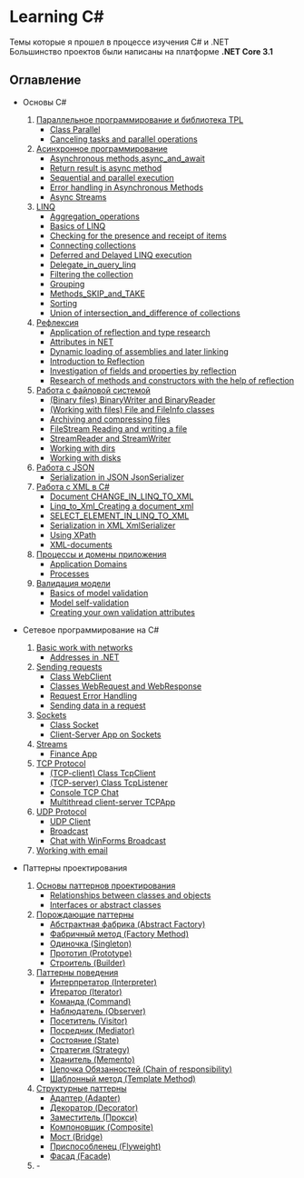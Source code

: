 # Learning C#
Темы которые я прошел в процессе изучения C# и .NET    
Большинство проектов были написаны на платформе **.NET Core 3.1**
## Оглавление
+ Основы C#  
  1) [Параллельное программирование и библиотека TPL](https://github.com/Sempaku/Learning_CSharp/tree/master/Basics%20of%20C%23/Parallel%20programming%20and%20the%20TPL%20library)  
      - [Class Parallel](https://github.com/Sempaku/Learning_CSharp/tree/master/Basics%20of%20C%23/Parallel%20programming%20and%20the%20TPL%20library/Class%20Parallel)  
      - [Canceling tasks and parallel operations](https://github.com/Sempaku/Learning_CSharp/tree/master/Basics%20of%20C%23/Parallel%20programming%20and%20the%20TPL%20library/Canceling%20tasks%20and%20parallel%20operations)  
  2) [Aсинхронное программирование](https://github.com/Sempaku/Learning_CSharp/tree/master/Basics%20of%20C%23/Asynchronous%20programming)
      - [Asynchronous methods,async_and_await](https://github.com/Sempaku/Learning_CSharp/tree/master/Basics%20of%20C%23/Asynchronous%20programming/Asynchronous%20methods%2Casync_and_await)  
      - [Return result is async method](https://github.com/Sempaku/Learning_CSharp/tree/master/Basics%20of%20C%23/Asynchronous%20programming/Return_result_is_async%20method)  
      - [Sequential and parallel execution](https://github.com/Sempaku/Learning_CSharp/tree/master/Basics%20of%20C%23/Asynchronous%20programming/Sequential%20and%20parallel%20execution)  
      - [Error handling in Asynchronous Methods](https://github.com/Sempaku/Learning_CSharp/tree/master/Basics%20of%20C%23/Asynchronous%20programming/Error%20handling%20in%20Asynchronous%20Methods)  
      - [Async Streams](https://github.com/Sempaku/Learning_CSharp/tree/master/Basics%20of%20C%23/Asynchronous%20programming/Asynchronous%20Streams)  
  3) [LINQ](https://github.com/Sempaku/Learning_CSharp/tree/master/Basics%20of%20C%23/LINQ)
      - [Aggregation_operations](https://github.com/Sempaku/Learning_CSharp/tree/master/Basics%20of%20C%23/LINQ/Aggregation_operations)
      - [Basics of LINQ](https://github.com/Sempaku/Learning_CSharp/tree/master/Basics%20of%20C%23/LINQ/Basics%20of%20LINQ)
      - [Checking for the presence and receipt of items](https://github.com/Sempaku/Learning_CSharp/tree/master/Basics%20of%20C%23/LINQ/Checking%20for%20the%20presence%20and%20receipt%20of%20items)
      - [Connecting collections](https://github.com/Sempaku/Learning_CSharp/tree/master/Basics%20of%20C%23/LINQ/Connecting%20collections)
      - [Deferred and Delayed LINQ execution](https://github.com/Sempaku/Learning_CSharp/tree/master/Basics%20of%20C%23/LINQ/Deferred%20and%20Delayed%20LINQ%20execution)
      - [Delegate_in_query_linq](https://github.com/Sempaku/Learning_CSharp/tree/master/Basics%20of%20C%23/LINQ/Delegate_in_query_linq)
      - [Filtering the collection](https://github.com/Sempaku/Learning_CSharp/tree/master/Basics%20of%20C%23/LINQ/Filtering%20the%20collection)
      - [Grouping](https://github.com/Sempaku/Learning_CSharp/tree/master/Basics%20of%20C%23/LINQ/Grouping)
      - [Methods_SKIP_and_TAKE](https://github.com/Sempaku/Learning_CSharp/tree/master/Basics%20of%20C%23/LINQ/Methods_SKIP_and_TAKE)
      - [Sorting](https://github.com/Sempaku/Learning_CSharp/tree/master/Basics%20of%20C%23/LINQ/Sorting)
      - [Union of intersection_and_difference of collections](https://github.com/Sempaku/Learning_CSharp/tree/master/Basics%20of%20C%23/LINQ/Union%20of%20intersection_and_difference%20of%20collections)      
  4) [Рефлексия](https://github.com/Sempaku/Learning_CSharp/tree/master/Basics%20of%20C%23/Reflection)
      - [Application of reflection and type research](https://github.com/Sempaku/Learning_CSharp/tree/master/Basics%20of%20C%23/Reflection/Application%20of%20reflection%20and%20type%20research)
      - [Attributes in NET](https://github.com/Sempaku/Learning_CSharp/tree/master/Basics%20of%20C%23/Reflection/Attributes%20in%20NET)
      - [Dynamic loading of assemblies and later linking](https://github.com/Sempaku/Learning_CSharp/tree/master/Basics%20of%20C%23/Reflection/Dynamic%20loading%20of%20assemblies%20and%20later%20linking)
      - [Introduction to Reflection](https://github.com/Sempaku/Learning_CSharp/tree/master/Basics%20of%20C%23/Reflection/Introduction%20to%20Reflection)
      - [Investigation of fields and properties by reflection](https://github.com/Sempaku/Learning_CSharp/tree/master/Basics%20of%20C%23/Reflection/Investigation%20of%20fields%20and%20properties%20by%20reflection)
      - [Research of methods and constructors with the help of reflection](https://github.com/Sempaku/Learning_CSharp/tree/master/Basics%20of%20C%23/Reflection/Research%20of%20methods%20and%20constructors%20with%20the%20help%20of%20reflection)
  5) [Работа с файловой системой](https://github.com/Sempaku/Learning_CSharp/tree/master/Basics%20of%20C%23/Working%20with%20the%20File%20System)
      - [(Binary files) BinaryWriter and BinaryReader](https://github.com/Sempaku/Learning_CSharp/tree/master/Basics%20of%20C%23/Working%20with%20the%20File%20System/(Binary%20files)%20BinaryWriter%20and%20BinaryReader)
      - [(Working with files) File and FileInfo classes](https://github.com/Sempaku/Learning_CSharp/tree/master/Basics%20of%20C%23/Working%20with%20the%20File%20System/(Working%20with%20files)%20File%20and%20FileInfo%20classes)
      - [Archiving and compressing files](https://github.com/Sempaku/Learning_CSharp/tree/master/Basics%20of%20C%23/Working%20with%20the%20File%20System/Archiving%20and%20compressing%20files)
      - [FileStream Reading and writing a file](https://github.com/Sempaku/Learning_CSharp/tree/master/Basics%20of%20C%23/Working%20with%20the%20File%20System/FileStream%20Reading%20and%20writing%20a%20file)
      - [StreamReader and StreamWriter](https://github.com/Sempaku/Learning_CSharp/tree/master/Basics%20of%20C%23/Working%20with%20the%20File%20System/StreamReader%20and%20StreamWriter)
      - [Working with dirs](https://github.com/Sempaku/Learning_CSharp/tree/master/Basics%20of%20C%23/Working%20with%20the%20File%20System/Working%20with%20dirs)
      - [Working with disks](https://github.com/Sempaku/Learning_CSharp/tree/master/Basics%20of%20C%23/Working%20with%20the%20File%20System/Working%20with%20disks)  
  6) [Работа с JSON](https://github.com/Sempaku/Learning_CSharp/tree/master/Basics%20of%20C%23/Working%20with%20JSON)
      - [Serialization in JSON JsonSerializer](https://github.com/Sempaku/Learning_CSharp/tree/master/Basics%20of%20C%23/Working%20with%20JSON/Serialization%20in%20JSON%20JsonSerializer)
  7) [Работа с XML в C#](https://github.com/Sempaku/Learning_CSharp/tree/master/Basics%20of%20C%23/Working%20with%20XML%20in%20C%23)
      - [Document CHANGE_IN_LINQ_TO_XML](https://github.com/Sempaku/Learning_CSharp/tree/master/Basics%20of%20C%23/Working%20with%20XML%20in%20C%23/Document%20CHANGE_IN_LINQ_TO_XML)
      - [Linq_to_Xml_Creating a document_xml](https://github.com/Sempaku/Learning_CSharp/tree/master/Basics%20of%20C%23/Working%20with%20XML%20in%20C%23/Linq_to_Xml_Creating%20a%20document_xml)
      - [SELECT_ELEMENT_IN_LINQ_TO_XML](https://github.com/Sempaku/Learning_CSharp/tree/master/Basics%20of%20C%23/Working%20with%20XML%20in%20C%23/SELECT_ELEMENT_IN_LINQ_TO_XML)
      - [Serialization in XML XmlSerializer](https://github.com/Sempaku/Learning_CSharp/tree/master/Basics%20of%20C%23/Working%20with%20XML%20in%20C%23/Serialization%20in%20XML%20XmlSerializer)
      - [Using XPath](https://github.com/Sempaku/Learning_CSharp/tree/master/Basics%20of%20C%23/Working%20with%20XML%20in%20C%23/Using%20XPath)
      - [XML-documents](https://github.com/Sempaku/Learning_CSharp/tree/master/Basics%20of%20C%23/Working%20with%20XML%20in%20C%23/XML-documents)
  8) [Процессы и домены приложения](https://github.com/Sempaku/Learning_CSharp/tree/master/Basics%20of%20C%23/Processes%20and%20Application%20domains)
      - [Application Domains](https://github.com/Sempaku/Learning_CSharp/tree/master/Basics%20of%20C%23/Processes%20and%20Application%20domains/Application%20Domains)
      - [Processes](https://github.com/Sempaku/Learning_CSharp/tree/master/Basics%20of%20C%23/Processes%20and%20Application%20domains/Processes)
  9) [Валидация модели](https://github.com/Sempaku/Learning_CSharp/tree/master/Basics%20of%20C%23/Validation%20of%20the%20model)
      - [Basics of model validation](https://github.com/Sempaku/Learning_CSharp/tree/master/Basics%20of%20C%23/Validation%20of%20the%20model/Basics%20of%20model%20validation)
      - [Model self-validation](https://github.com/Sempaku/Learning_CSharp/tree/master/Basics%20of%20C%23/Validation%20of%20the%20model/Model%20self-validation)
      - [Creating your own validation attributes](https://github.com/Sempaku/Learning_CSharp/tree/master/Basics%20of%20C%23/Validation%20of%20the%20model/Creating%20your%20own%20validation%20attributes)

+ Сетевое программирование на C#  
  1) [Basic work with networks](https://github.com/Sempaku/Learning_CSharp/tree/master/Network%20programming/Basic%20work%20with%20networks)
      - [Addresses in .NET](https://github.com/Sempaku/Learning_CSharp/tree/master/Network%20programming/Basic%20work%20with%20networks/Addresses%20in%20.NET)
  2) [Sending requests](https://github.com/Sempaku/Learning_CSharp/tree/master/Network%20programming/Sending%20requests)
      - [Class WebClient](https://github.com/Sempaku/Learning_CSharp/tree/master/Network%20programming/Sending%20requests/Class%20WebClient)
      - [Classes WebRequest and WebResponse](https://github.com/Sempaku/Learning_CSharp/tree/master/Network%20programming/Sending%20requests/Classes%20WebRequest%20and%20WebResponse)
      - [Request Error Handling](https://github.com/Sempaku/Learning_CSharp/tree/master/Network%20programming/Sending%20requests/Request%20Error%20Handling)
      - [Sending data in a request](https://github.com/Sempaku/Learning_CSharp/tree/master/Network%20programming/Sending%20requests/Sending%20data%20in%20a%20request)
  3) [Sockets](https://github.com/Sempaku/Learning_CSharp/tree/master/Network%20programming/Sockets)
      - [Class Socket](https://github.com/Sempaku/Learning_CSharp/tree/master/Network%20programming/Sockets/Class%20Socket)  
      - [Client-Server App on Sockets](https://github.com/Sempaku/Learning_CSharp/tree/master/Network%20programming/Sockets/Client-Server%20App%20on%20Sockets)
  4) [Streams](https://github.com/Sempaku/Learning_CSharp/tree/master/Network%20programming/Streams/)
      - [Finance App](https://github.com/Sempaku/Learning_CSharp/tree/master/Network%20programming/Streams/FinanceApp)
  5) [TCP Protocol](https://github.com/Sempaku/Learning_CSharp/tree/master/Network%20programming/TCP%20Protocol)
      - [(TCP-client) Class TcpClient](https://github.com/Sempaku/Learning_CSharp/tree/master/Network%20programming/TCP%20Protocol/TCP-client_Class_TcpClient)
      - [(TCP-server) Class TcpListener](https://github.com/Sempaku/Learning_CSharp/tree/master/Network%20programming/TCP%20Protocol/TCP-server_Class_TcpListener)
      - [Console TCP Chat](https://github.com/Sempaku/Learning_CSharp/tree/master/Network%20programming/TCP%20Protocol/Console%20TCP%20Chat)
      - [Multithread client-server TCPApp](https://github.com/Sempaku/Learning_CSharp/tree/master/Network%20programming/TCP%20Protocol/Multithread%20cl-sv%20TCPApp)
  6) [UDP Protocol](https://github.com/Sempaku/Learning_CSharp/tree/master/Network%20programming/UDP%20Protocol)
      - [UDP Client](https://github.com/Sempaku/Learning_CSharp/tree/master/Network%20programming/UDP%20Protocol/UDP%20Client)
      - [Broadcast](https://github.com/Sempaku/Learning_CSharp/tree/master/Network%20programming/UDP%20Protocol/Broadcast)
      - [Chat with WinForms Broadcast](https://github.com/Sempaku/Learning_CSharp/tree/master/Network%20programming/UDP%20Protocol/Chat%20with%20WinForms%20Broadcast)
  7) [Working with email](https://github.com/Sempaku/Learning_CSharp/tree/master/Network%20programming/Working%20with%20email)
      
+ Паттерны проектирования
  1) [Основы паттернов проектирования](https://github.com/Sempaku/Learning_CSharp/tree/master/Design%20patterns/Fundamentals%20of%20Design%20patterns)
      - [Relationships between classes and objects](https://github.com/Sempaku/Learning_CSharp/tree/master/Design%20patterns/Fundamentals%20of%20Design%20patterns/Relationships%20between%20classes%20and%20objects)
      - [Interfaces or abstract classes](https://github.com/Sempaku/Learning_CSharp/tree/master/Design%20patterns/Fundamentals%20of%20Design%20patterns/Interfaces%20or%20abstract%20classes)
  2) [Порождающие паттерны](https://github.com/Sempaku/Learning_CSharp/tree/master/Design%20patterns/Generating%20patterns)
      - [Абстрактная фабрика (Abstract Factory)](https://github.com/Sempaku/Learning_CSharp/tree/master/Design%20patterns/Generating%20patterns/Абстрактная%20фабрика%20(Abstract%20Factory))
      - [Фабричный метод (Factory Method)](https://github.com/Sempaku/Learning_CSharp/tree/master/Design%20patterns/Generating%20patterns/Фабричный%20метод%20(Factory%20Method))
      - [Одиночка (Singleton)](https://github.com/Sempaku/Learning_CSharp/tree/master/Design%20patterns/Generating%20patterns/Одиночка%20(Singleton))
      - [Прототип (Prototype)](https://github.com/Sempaku/Learning_CSharp/tree/master/Design%20patterns/Generating%20patterns/Прототип%20(Prototype))
      - [Строитель (Builder)](https://github.com/Sempaku/Learning_CSharp/tree/master/Design%20patterns/Generating%20patterns/Строитель%20(Builder))
  3) [Паттерны поведения](https://github.com/Sempaku/Learning_CSharp/tree/master/Design%20patterns/Patterns%20of%20behavior)
      - [Интерпретатор (Interpreter)](https://github.com/Sempaku/Learning_CSharp/tree/master/Design%20patterns/Patterns%20of%20behavior/Интерпретатор%20(Interpreter))
      - [Итератор (Iterator)](https://github.com/Sempaku/Learning_CSharp/tree/master/Design%20patterns/Patterns%20of%20behavior/Итератор%20(Iterator))
      - [Команда (Command)](https://github.com/Sempaku/Learning_CSharp/tree/master/Design%20patterns/Patterns%20of%20behavior/Команда%20(Command))
      - [Наблюдатель (Observer)](https://github.com/Sempaku/Learning_CSharp/tree/master/Design%20patterns/Patterns%20of%20behavior/Наблюдатель%20(Observer))
      - [Посетитель (Visitor)](https://github.com/Sempaku/Learning_CSharp/tree/master/Design%20patterns/Patterns%20of%20behavior/Посетитель%20(Visitor))
      - [Посредник (Mediator)](https://github.com/Sempaku/Learning_CSharp/tree/master/Design%20patterns/Patterns%20of%20behavior/Посредник%20(Mediator))
      - [Состояние (State)](https://github.com/Sempaku/Learning_CSharp/tree/master/Design%20patterns/Patterns%20of%20behavior/Состояние%20(State))
      - [Стратегия (Strategy)](https://github.com/Sempaku/Learning_CSharp/tree/master/Design%20patterns/Patterns%20of%20behavior/Стратегия%20(Strategy))
      - [Хранитель (Memento)](https://github.com/Sempaku/Learning_CSharp/tree/master/Design%20patterns/Patterns%20of%20behavior/Хранитель%20(Memento))
      - [Цепочка Обязанностей (Chain of responsibility)](https://github.com/Sempaku/Learning_CSharp/tree/master/Design%20patterns/Patterns%20of%20behavior/Цепочка%20Обязанностей%20(Chain%20of%20responsibility))
      - [Шаблонный метод (Template Method)](https://github.com/Sempaku/Learning_CSharp/tree/master/Design%20patterns/Patterns%20of%20behavior/Шаблонный%20метод%20(Template%20Method))
  4) [Структурные паттерны](https://github.com/Sempaku/Learning_CSharp/tree/master/Design%20patterns/Structural%20patterns)
      - [Адаптер (Adapter)](https://github.com/Sempaku/Learning_CSharp/tree/master/Design%20patterns/Structural%20patterns/Адаптер%20(Adapter)) 
      - [Декоратор (Decorator)](https://github.com/Sempaku/Learning_CSharp/tree/master/Design%20patterns/Structural%20patterns/Декоратор%20(Decorator))
      - [Заместитель (Прокси)](https://github.com/Sempaku/Learning_CSharp/tree/master/Design%20patterns/Structural%20patterns/Заместитель%20(Прокси))
      - [Компоновщик (Composite)](https://github.com/Sempaku/Learning_CSharp/tree/master/Design%20patterns/Structural%20patterns/Компоновщик%20(Composite))
      - [Мост (Bridge)](https://github.com/Sempaku/Learning_CSharp/tree/master/Design%20patterns/Structural%20patterns/Мост%20(Bridge))
      - [Приспособленец (Flyweight)](https://github.com/Sempaku/Learning_CSharp/tree/master/Design%20patterns/Structural%20patterns/Приспособленец%20(Flyweight))
      - [Фасад (Facade)](https://github.com/Sempaku/Learning_CSharp/tree/master/Design%20patterns/Structural%20patterns/Фасад%20(Facade))
  5) []()
      -[]()
      
